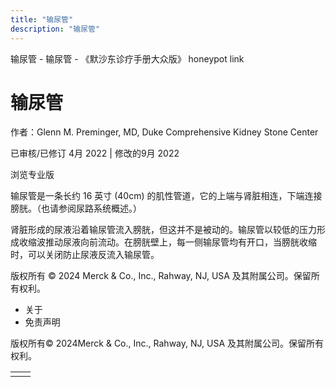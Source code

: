 ```yaml
---
title: "输尿管"
description: "输尿管"
---
```


﻿输尿管 \- 输尿管 \- 《默沙东诊疗手册大众版》 honeypot link

# 输尿管

作者：Glenn M. Preminger, MD, Duke Comprehensive Kidney Stone Center

已审核/已修订 4月 2022 \| 修改的9月 2022

浏览专业版

输尿管是一条长约 16 英寸 (40cm) 的肌性管道，它的上端与肾脏相连，下端连接膀胱。（也请参阅尿路系统概述。）

肾脏形成的尿液沿着输尿管流入膀胱，但这并不是被动的。输尿管以较低的压力形成收缩波推动尿液向前流动。在膀胱壁上，每一侧输尿管均有开口，当膀胱收缩时，可以关闭防止尿液反流入输尿管。



版权所有 © 2024
Merck & Co., Inc., Rahway, NJ, USA 及其附属公司。保留所有权利。

- 关于
- 免责声明

版权所有© 2024Merck & Co., Inc., Rahway, NJ, USA 及其附属公司。保留所有权利。

|     |     |
| --- | --- |
|  |  |